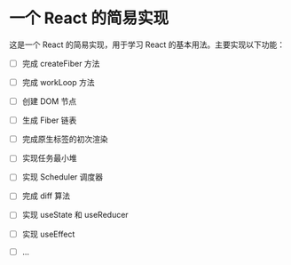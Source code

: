 # 一个 React 的简易实现

这是一个 React 的简易实现，用于学习 React 的基本用法。主要实现以下功能：

- [ ] 完成 createFiber 方法
- [ ] 完成 workLoop 方法
- [ ] 创建 DOM 节点
- [ ] 生成 Fiber 链表
- [ ] 完成原生标签的初次渲染
- [ ] 实现任务最小堆
- [ ] 实现 Scheduler 调度器
- [ ] 完成 diff 算法
- [ ] 实现 useState 和 useReducer
- [ ] 实现 useEffect
- [ ] ...

